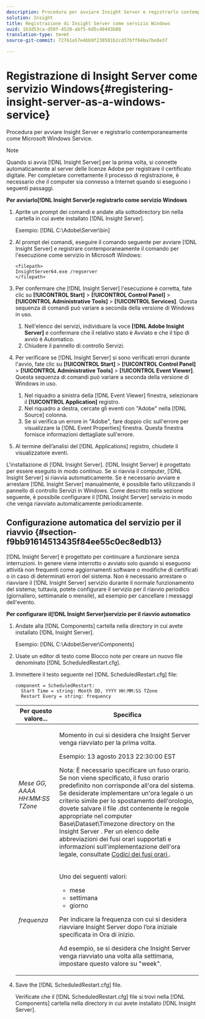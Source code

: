 ```yaml
---
description: Procedura per avviare Insight Server e registrarlo contemporaneamente come Microsoft Windows Service.
solution: Insight
title: Registrazione di Insight Server come servizio Windows
uuid: 1b3d53ca-d50f-4520-abf5-6d5c40493b88
translation-type: tm+mt
source-git-commit: 72761a57e4bb9f230581b2cd37bff04ba7be8e37

---
```



# Registrazione di Insight Server come servizio Windows{#registering-insight-server-as-a-windows-service}

Procedura per avviare Insight Server e registrarlo contemporaneamente come Microsoft Windows Service.

>[!NOTE]
>
>Quando si avvia [!DNL Insight Server] per la prima volta, si connette automaticamente al server delle licenze Adobe per registrare il certificato digitale. Per completare correttamente il processo di registrazione, è necessario che il computer sia connesso a Internet quando si eseguono i seguenti passaggi.

**Per avviarlo[!DNL Insight Server]e registrarlo come servizio Windows**

1. Aprite un prompt dei comandi e andate alla sottodirectory bin nella cartella in cui avete installato [!DNL Insight Server].

   Esempio: [!DNL C:\Adobe\Server\bin]

1. Al prompt dei comandi, eseguire il comando seguente per avviare [!DNL Insight Server] e registrare contemporaneamente il comando per l&#39;esecuzione come servizio in Microsoft Windows:

   ```
   <filepath>
   InsightServer64.exe /regserver 
   </filepath>
   ```

1. Per confermare che [!DNL Insight Server] l&#39;esecuzione è corretta, fate clic su **[!UICONTROL Start]** > **[!UICONTROL Control Panel]** > **[!UICONTROL Administrative Tools]** > **[!UICONTROL Services]**. Questa sequenza di comandi può variare a seconda della versione di Windows in uso.

   1. Nell&#39;elenco dei servizi, individuare la voce **[!DNL Adobe Insight Server]** e confermare che il relativo stato è Avviato e che il tipo di avvio è Automatico.
   1. Chiudere il pannello di controllo Servizi.

1. Per verificare se [!DNL Insight Server] si sono verificati errori durante l&#39;avvio, fate clic su **[!UICONTROL Start]** > **[!UICONTROL Control Panel]** > **[!UICONTROL Administrative Tools]** > **[!UICONTROL Event Viewer]**. Questa sequenza di comandi può variare a seconda della versione di Windows in uso.

   1. Nel riquadro a sinistra della [!DNL Event Viewer] finestra, selezionare il **[!UICONTROL Application]** registro.
   1. Nel riquadro a destra, cercate gli eventi con &quot;Adobe&quot; nella [!DNL Source] colonna.
   1. Se si verifica un errore in &quot;Adobe&quot;, fare doppio clic sull&#39;errore per visualizzare la [!DNL Event Properties] finestra. Questa finestra fornisce informazioni dettagliate sull&#39;errore.

1. Al termine dell’analisi del [!DNL Applications] registro, chiudete il visualizzatore eventi.

L&#39;installazione di [!DNL Insight Server]. [!DNL Insight Server] è progettato per essere eseguito in modo continuo. Se si riavvia il computer, [!DNL Insight Server] si riavvia automaticamente. Se è necessario avviare e arrestare [!DNL Insight Server] manualmente, è possibile farlo utilizzando il pannello di controllo Servizi in Windows. Come descritto nella sezione seguente, è possibile configurare il [!DNL Insight Server] servizio in modo che venga riavviato automaticamente periodicamente.

## Configurazione automatica del servizio per il riavvio {#section-f9bb91614513435f84ee55c0ec8edb13}

[!DNL Insight Server] è progettato per continuare a funzionare senza interruzioni. In genere viene interrotto o avviato solo quando si eseguono attività non frequenti come aggiornamenti software o modifiche di certificati o in caso di determinati errori del sistema. Non è necessario arrestare o riavviare il [!DNL Insight Server] servizio durante il normale funzionamento del sistema; tuttavia, potete configurare il servizio per il riavvio periodico (giornaliero, settimanale o mensile), ad esempio per cancellare i messaggi dell&#39;evento.

**Per configurare il[!DNL Insight Server]servizio per il riavvio automatico**

1. Andate alla [!DNL Components] cartella nella directory in cui avete installato [!DNL Insight Server].

   Esempio: [!DNL C:\Adobe\Server\Components]

1. Usate un editor di testo come Blocco note per creare un nuovo file denominato [!DNL ScheduledRestart.cfg].
1. Immettere il testo seguente nel [!DNL ScheduledRestart.cfg] file:

   ```
   component = ScheduledRestart:  
     Start Time = string: Month DD, YYYY HH:MM:SS TZone 
     Restart Every = string: frequency
   ```

   <table id="table_AC05861E141E4928BE844C8611DEC43D"> 
    <thead> 
      <tr> 
      <th colname="col1" class="entry"> Per questo valore... </th> 
      <th colname="col2" class="entry"> Specifica </th> 
      </tr> 
    </thead>
    <tbody> 
      <tr> 
      <td colname="col1"> <i>Mese GG, AAAA HH:MM:SS TZone</i> </td> 
      <td colname="col2"> <p>Momento in cui si desidera che <span class="keyword"> Insight Server </span> venga riavviato per la prima volta. </p> <p>Esempio: 13 agosto 2013 22:30:00 EST </p> <p> <p>Nota:  È necessario specificare un fuso orario. Se non viene specificato, il fuso orario predefinito non corrisponde all'ora del sistema. Se desiderate implementare un'ora legale o un criterio simile per lo spostamento dell'orologio, dovete salvare il file <span class="filepath"> .dst </span> contenente le regole appropriate nel computer Base\Dataset\Timezone directory on the <span class="keyword"> Insight Server </span> . Per un elenco delle abbreviazioni dei fusi orari supportati e informazioni sull'implementazione dell'ora legale, consultate <a href="../../../../home/c-inst-svr/c-time-zn-cds.md#concept-eed5ba32d5d347cf94b76db83b29f211"> Codici dei fusi orari </a>. </p> </p> </td> 
      </tr> 
      <tr> 
      <td colname="col1"> <i>frequenza</i> </td> 
      <td colname="col2"> <p>Uno dei seguenti valori: 
       <ul id="ul_C29A40CD8FBB4333B5FA1D9E7DAD35EC"> 
       <li id="li_9FE07DD30C524CBB81C8F7968E7C733E">mese </li> 
       <li id="li_E5E1B97ED8FB43C0BDA496C620D24A4C">settimana </li> 
       <li id="li_E6043B382FAE4B5D85CAADDFA60E4902">giorno </li> 
       </ul> </p> <p>Per indicare la frequenza con cui si desidera riavviare <span class="keyword"> Insight Server </span> dopo l’ora iniziale specificata in Ora di inizio. </p> <p>Ad esempio, se si desidera che <span class="keyword"> Insight Server </span> venga riavviato una volta alla settimana, impostare questo valore su "week". </p> </td> 
      </tr> 
    </tbody> 
   </table>

1. Save the [!DNL ScheduledRestart.cfg] file.

   Verificate che il [!DNL ScheduledRestart.cfg] file si trovi nella [!DNL Components] cartella nella directory in cui avete installato [!DNL Insight Server].
